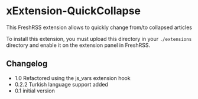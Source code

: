 # xExtension-QuickCollapse

This FreshRSS extension allows to quickly change from/to collapsed articles

To install this extension, you must upload this directory in your `./extensions` directory and enable it on the extension panel in FreshRSS.

## Changelog

- 1.0 Refactored using the js_vars extension hook
- 0.2.2 Turkish language support added
- 0.1 initial version
